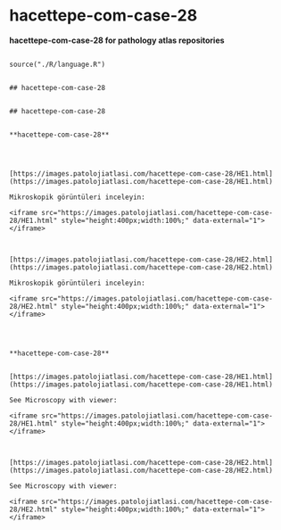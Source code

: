 # hacettepe-com-case-28



**hacettepe-com-case-28 for pathology atlas repositories**




```{r language hacettepe-com-case-28, echo=FALSE, include=TRUE}

source("./R/language.R")

```




```{asis, echo = (language == "TR")}

## hacettepe-com-case-28

```




```{asis, echo = (language == "EN")}

## hacettepe-com-case-28

```




```{asis, echo = (language == "TR")}

**hacettepe-com-case-28**




[https://images.patolojiatlasi.com/hacettepe-com-case-28/HE1.html](https://images.patolojiatlasi.com/hacettepe-com-case-28/HE1.html)

Mikroskopik görüntüleri inceleyin:

<iframe src="https://images.patolojiatlasi.com/hacettepe-com-case-28/HE1.html" style="height:400px;width:100%;" data-external="1"></iframe>



[https://images.patolojiatlasi.com/hacettepe-com-case-28/HE2.html](https://images.patolojiatlasi.com/hacettepe-com-case-28/HE2.html)

Mikroskopik görüntüleri inceleyin:

<iframe src="https://images.patolojiatlasi.com/hacettepe-com-case-28/HE2.html" style="height:400px;width:100%;" data-external="1"></iframe>



```




```{asis, echo = (language == "EN")}

**hacettepe-com-case-28**


[https://images.patolojiatlasi.com/hacettepe-com-case-28/HE1.html](https://images.patolojiatlasi.com/hacettepe-com-case-28/HE1.html)

See Microscopy with viewer: 

<iframe src="https://images.patolojiatlasi.com/hacettepe-com-case-28/HE1.html" style="height:400px;width:100%;" data-external="1"></iframe>



[https://images.patolojiatlasi.com/hacettepe-com-case-28/HE2.html](https://images.patolojiatlasi.com/hacettepe-com-case-28/HE2.html)

See Microscopy with viewer: 

<iframe src="https://images.patolojiatlasi.com/hacettepe-com-case-28/HE2.html" style="height:400px;width:100%;" data-external="1"></iframe>



```


